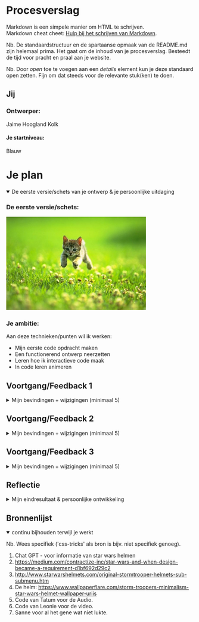 # Procesverslag
Markdown is een simpele manier om HTML te schrijven.  
Markdown cheat cheet: [Hulp bij het schrijven van Markdown](https://github.com/adam-p/markdown-here/wiki/Markdown-Cheatsheet).

Nb. De standaardstructuur en de spartaanse opmaak van de README.md zijn helemaal prima. Het gaat om de inhoud van je procesverslag. Besteedt de tijd voor pracht en praal aan je website.

Nb. Door *open* toe te voegen aan een *details* element kun je deze standaard open zetten. Fijn om dat steeds voor de relevante stuk(ken) te doen.




## Jij

### Ontwerper:
Jaime Hoogland Kolk

#### Je startniveau:
Blauw




# Je plan

<details open>
  <summary>De eerste versie/schets van je ontwerp & je persoonlijke uitdaging</summary>

  ### De eerste versie/schets:
  <img src="readme-images/dummy-plaatje.jpg" width="375px" alt="eerste versie/schets">


  ### Je ambitie: 
  Aan deze technieken/punten wil ik werken:
  - Mijn eerste code opdracht maken
  - Een functionerend ontwerp neerzetten
  - Leren hoe ik interactieve code maak
  - In code leren animeren
  
 
</details>




## Voortgang/Feedback 1

<details>
  <summary>Mijn bevindingen + wijzigingen (minimaal 5)</summary>

  ### Bevinding 1:
  In het begin kwam ik niet helemaal eruit wat voor thema ik wilde kiezen. in het begin koos ik voor een lightsaber maar kwam er al gauw achter dat, dat systeem erg complex in elkaar ziet om te vertellen in een tijdlijn

  #### oplossing:
  Ik ging verder zoeken in de star wars scene en kwam al snel op helmen van Clones terecht. Ik heb de clones en heel het concept daaromheen altijd interssant gevonden dus dit sloot mooi aan op mijn interesse.

  ### Bevinding 2:
  Ik begon met schetsen van verschillende interfaces die je zou kunnen hebben in de star wars wereld. Ik wilde iets wat logisch was en bij star wars paste en iets waar ik trots op kon zijn als design. 

  #### oplossing:
  Als oplossing ben ik gegaan voor vele schetsen en het zoeken naar inspiratie via pinterest, serie en stukjes film kijken. 

  ### Bevinding 3:
  Na het bekijken van mijn schetsen heb ik die in de les laten zien aan Merel W. Ze vond dat ik veel details had maar dat nog niet alles duidelijk was.

  #### oplossing:
  Samen hebben we van alle concepten 1 concept gemaakt en vanuit daar ben ik gaan nadenken.
  <img src="readme-images/Eerste-stukje-grid.png" width="375px" alt="na-feedback-1">

  ### Bevinding 4:
  vanuit het concept ben ik opzoek gegaan naar verschillende elementen die vaker terug kwamen in star wars interfaces. 

  #### oplossing:
  Het opzoeken van interfaces en bekijken frames uit series en films ben ik op een design gekomen. Deze heb ik gemaakt in illustrator.

  ### Bevinding 5:
  Ik wil bijna heel mijn design in code maken zodat ik extra veel kan leren, omdat alles nieuw voor mij is.

  #### oplossing:
  Hiervoor moest ik een redelijk simpel design maken die past bij een star wars interface. 
  <img src="readme-images/Gridvan6met-namen-van-mijn-opbouw.png" width="375px" alt="basic-grid">


</details>




## Voortgang/Feedback 2

<details>
  <summary>Mijn bevindingen + wijzigingen (minimaal 5)</summary>
  
  ### Bevinding 1:
  Tatum heeft op 24-04 feedback gegeven, ze vond het design leuk en passen bij mijn concept. Ze vond dat ik nog iets meer kon kijken naar wat de knoppen doen en wat erop reageert.

  #### oplossing:
  Ik heb de knoppen links een foto gegeven zodat je weet welke helm je krijgt wanneer je klikt. Dit heb ik opgelost met Javascript. 
  <img src="readme-images/Meer-styling.png" width="375px" alt="before-feedback">
  <img src="readme-images/Tussentijds-feedback2.png" width="375px" alt="after-feedback">

  ### Bevinding 2:
  Ook kon ik nog kijken naar het contrast in mijn interface. De groene lettertype voldeed niet aan de norm van 4.5 contrast 

  #### oplossing:
  Via inspecteren heb ik een nieuwe kleur gekozen voor het lettertype zodat ik precies aan de norm van contrast kon doen. 
  <img src="readme-images/Contrast.png" width="375px" alt="Contrast">


  ### Bevinding 3:
  Tatum vond niks speciaals aan mijn code, maar wanneer ik hem aan sanne liet zag hij dat er een paar Li-tjes niet waren afgesloten. en dat ik alles gepositioneerd had ten opzichte van het scherm. Dit was niet mijn bedoeling.

  #### oplossing:
  Samen met sanne heb ik de gekeken naar hoe dingen wel gepositioneerd moesten worden. En ben ik er achter gekomen dat je dingen eerst moet aanspreken via een grid. En in dat grid ook nog een keer een grid met een relative. 

  ### Bevinding 4:
  De knoppen waren nog niet heel duidelijk dat je er ook echt op kon klikken.

  #### oplossing:
  Ik heb een hover state toegevoegd. zodat het nog duidelijker is dat hij klikbaar is


  ### Bevinding 5:
  Ook zei tatum als laatst dat het handig is om alles een naam te geven wat je doet, zo onthoud je wat doet en kan je die code makkelijker opnieuw kijken. 

  #### oplossing:
  Een uitleg regel toevoegen boven alles wat wat is en bij moeilijke stukjes uitleggen wat ik heb toegepast.

</details>




## Voortgang/Feedback 3

<details>
  <summary>Mijn bevindingen + wijzigingen (minimaal 5)</summary>
  
  ### Bevinding 1:
  Derde feedback heb ik aan Michael gevraagd. Hij had mijn werk nog niet gezien. Hij vond dat ik nog even kon kijken naar de darkmode.  

  #### oplossing:
  OMdat mijn interface van origin darkmode is heb ik besloten om mijn darkmode een lightmode te maken. Zo weet ik toch hoe het werkt en weet ik hoe ik een light en dark mode kan maken in mijn design
  <img src="readme-images/darkmode.png" width="375px" alt="darkmode">

  ### Bevinding 2:
  Michael vond ook dat de responsiveness niet hoog genoeg was, dit is mijn fout doordat ik niet goed gebruik heb gemaakt van de position relative en position absolut. 

  #### oplossing:
  Dit probleem heb ik samen met sanne besproken en hij heeft me uitlegd dat ik alles ten opzichte van het scherm had gepositioneerd waardoor het niet mee schaalt. De kolom links onder doet het wel goed want die hebben we samen opgelost. 

  ### Bevinding 3:
  Hij vond mijn javascript netjes gestructueerd en ik kon nog wat meer feedback geven aan de gebruiker wanneer je ergens op klikt. 

  ### oplossing:
  Ik heb de cursor veranderd en ik heb in de javascript toegevoegd dat als je op een helm knop klikt er dan ook een slider beweegt. Dan heb je het gevoel dat die samen werken. 
  <img src="readme-images/Javascript-helm.png" width="375px" alt="helm-code">
  <img src="readme-images/Cursor.png" width="375px" alt="cursor-code">

  ### Bevinding 4:
  Ik had verteld dat de rode knop een video heeft. Maar de video werkt niet op github.  

  ### oplossing:
  Ik heb hier nog geen oplossing voor 

  ### Bevinging 5: 
  Michael zag ook dat als je met de states er door heen gaat dat het alleen is bij de helm knoppen en niet bij de sliders. 

  ### oplossing: 
  Ik heb een glow toegevoegd als je met button focus erover heen gaat. Hierdoor lijkt het alsof de knop oplicht als je er doorheen tapt. 

</details>




## Reflectie

<details>
  <summary>Mijn eindresultaat & persoonlijke ontwikkeling</summary>

  ### Je uitkomst - karakteristiek screenshot(s):
  <img src="readme-images/Eind-ontwerp" width="375px" alt="final ontwerp">


  ### Dit ging goed/Heb ik geleerd: 
  In het begin was ik overweldigd door wat allemaal kan met code en hoeveel werk er achter zit. Ik had nog nooit iets gecodeerd en wist niet eens in welk progamma ik moest werken. Langzamerhand kreeg ik het steeds beter onder de knie. Dit komt omdat ik alle lessen heb gevolgd en alles van brightspace heb geprobeerd.

  Dit ging goed:
   - Het bedenken van een ontwerp dat ook werkt met code. 
   - Het maken van een grid met een duidelijk plan in mijn hoofd
   - Het stijleren van box-shadows en geven van kleurtjes
   - Het kleine beetje van javascript begrijpen maar nog wel moeilijk toe te passen.

  <img src="readme-images/Javascript-helm.png" width="375px" alt="top">


  ### Dit was lastig/Is niet gelukt:
  Ik wilde nog meer helmen en informatie toevoegen, maar zag geen ruimte ervoor in mijn design. Ik wilde het met een soort swipe weg animatie de helmen laten in komen maar dat was geen beginnen aan. 

  Ik wilde de video die ik als paasei had verstopt laten zien op github maar kom er niet achter waarom die het niet laat zien. 

  Ik wilde alles wat meer textuur geven door een lichte grunge toe te voegen, maar de grunge kreeg ik niet meer op mijn juiste onderdelen. 

  Ik dacht dat het positioneren van de content goed ging, maar uiteindelijk heb ik de position relative en absolut niet helemaal goed toegepast.

  De button state "Active" werkte niet. de focus en hover zijn wel gelukt. 

</details>




## Bronnenlijst

<details open>
<summary>continu bijhouden terwijl je werkt</summary>

Nb. Wees specifiek ('css-tricks' als bron is bijv. niet specifiek genoeg).

1. Chat GPT - voor informatie van star wars helmen
2. https://medium.com/contractize-inc/star-wars-and-when-design-became-a-requirement-d1bf692d29c2 
3. http://www.starwarshelmets.com/original-stormtrooper-helmets-sub-submenu.htm 
4. De helm: https://www.wallpaperflare.com/storm-troopers-minimalism-star-wars-helmet-wallpaper-uriis 
5. Code van Tatum voor de Audio. 
6. Code van Leonie voor de video.
7. Sanne voor al het gene wat niet lukte. 

</details>